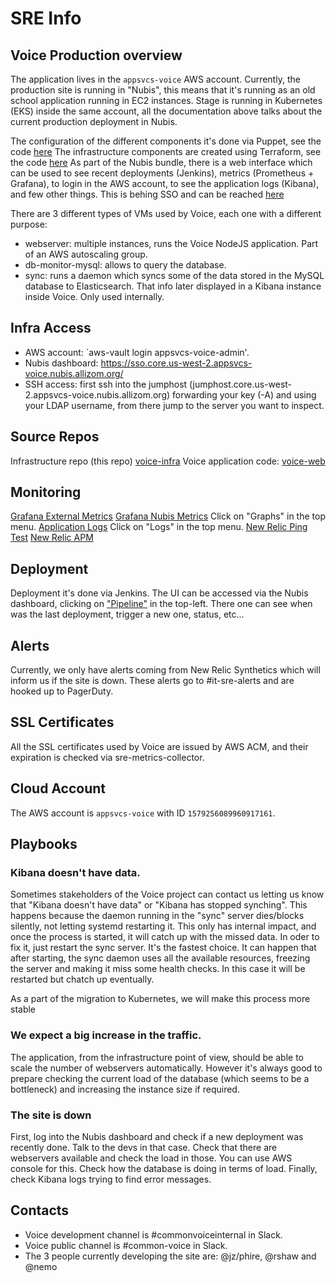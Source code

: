 # SRE Info

## Voice Production overview
The application lives in the `appsvcs-voice` AWS account. Currently, the production site is running in "Nubis", this means that it's running as an old school application running in EC2 instances.
Stage is running in Kubernetes (EKS) inside the same account, all the documentation above talks about the current production deployment in Nubis. 

The configuration of the different components it's done via Puppet, see the code [here](https://github.com/mozilla/voice-web/tree/master/nubis/puppet)
The infrastructure components are created using Terraform, see the code [here](https://github.com/mozilla/voice-web/tree/master/nubis/terraform)
As part of the Nubis bundle, there is a web interface which can be used to see recent deployments (Jenkins), metrics (Prometheus + Grafana), to login in the AWS account, to see the application logs (Kibana), and few other things. This is behing SSO and can be reached [here](https://sso.core.us-west-2.appsvcs-voice.nubis.allizom.org/)

There are 3 different types of VMs used by Voice, each one with a different purpose: 
 - webserver: multiple instances, runs the Voice NodeJS application. Part of an AWS autoscaling group.
 - db-monitor-mysql: allows to query the database.
 - sync: runs a daemon which syncs some of the data stored in the MySQL database to Elasticsearch. That info later displayed in a Kibana instance inside Voice. Only used internally.

## Infra Access
 - AWS account: `aws-vault login appsvcs-voice-admin'.
 - Nubis dashboard: https://sso.core.us-west-2.appsvcs-voice.nubis.allizom.org/
 - SSH access: first ssh into the jumphost (jumphost.core.us-west-2.appsvcs-voice.nubis.allizom.org) forwarding your key (-A) and using your LDAP username, from there jump to the server you want to inspect.

## Source Repos
Infrastructure repo (this repo) [voice-infra](https://github.com/mozilla-it/voice-infra)
Voice application code: [voice-web](https://github.com/mozilla/voice-web)

## Monitoring
[Grafana External Metrics](https://biff-5adb6e55.influxcloud.net/d/i4bXkqAZz/voice?orgId=1)
[Grafana Nubis Metrics](https://sso.core.us-west-2.appsvcs-voice.nubis.allizom.org/) Click on "Graphs" in the top menu.
[Application Logs](https://sso.core.us-west-2.appsvcs-voice.nubis.allizom.org/) Click on "Logs" in the top menu.
[New Relic Ping Test](https://synthetics.newrelic.com/accounts/2239138/monitors/1737b03d-e9a3-4ad8-aba1-cf5ee20b6f80)
[New Relic APM](https://rpm.newrelic.com/accounts/2518279/applications)

## Deployment
Deployment it's done via Jenkins. The UI can be accessed via the Nubis dashboard, clicking on ["Pipeline"](https://sso.core.us-west-2.appsvcs-voice.nubis.allizom.org/) in the top-left. There one can see when was the last deployment, trigger a new one, status, etc...

## Alerts
Currently, we only have alerts coming from New Relic Synthetics which will inform us if the site is down. These alerts go to #it-sre-alerts and are hooked up to PagerDuty.

## SSL Certificates
All the SSL certificates used by Voice are issued by AWS ACM, and their expiration is checked via sre-metrics-collector.

## Cloud Account
The AWS account is `appsvcs-voice` with ID `1579256089960917161`.

## Playbooks

### Kibana doesn't have data.
Sometimes stakeholders of the Voice project can contact us letting us know that "Kibana doesn't have data" or "Kibana has stopped synching". This happens because the daemon running in the "sync" server dies/blocks silently, not letting systemd restarting it.
This only has internal impact, and once the process is started, it will catch up with the missed data.
In oder to fix it, just restart the sync server. It's the fastest choice. It can happen that after starting, the sync daemon uses all the available resources, freezing the server and making it miss some health checks. In this case it will be restarted but chatch up eventually.

As a part of the migration to Kubernetes, we will make this process more stable

### We expect a big increase in the traffic.
The application, from the infrastructure point of view, should be able to scale the number of webservers automatically. However it's always good to prepare checking the current load of the database (which seems to be a bottleneck) and increasing the instance size if required.

### The site is down
First, log into the Nubis dashboard and check if a new deployment was recently done. Talk to the devs in that case.
Check that there are webservers available and check the load in those. You can use AWS console for this.
Check how the database is doing in terms of load.
Finally, check Kibana logs trying to find error messages.

## Contacts
 - Voice development channel is #commonvoiceinternal in Slack.
 - Voice public channel is #common-voice in Slack.
 - The 3 people currently developing the site are: @jz/phire, @rshaw and @nemo
